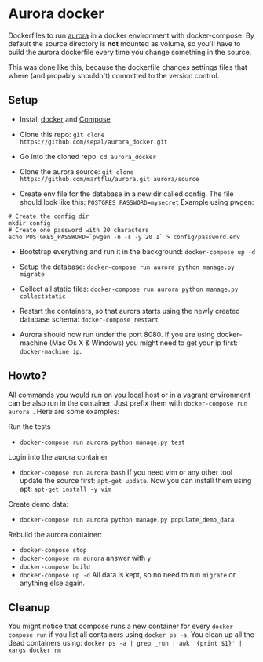 # Aurora docker 
Dockerfiles to run [aurora](https://github.com/martflu/aurora) in a docker environment with docker-compose. 
By default the source directory is __not__ mounted as volume, so you'll have to build the aurora dockerfile every time you
change something in the source.

This was done like this, because the dockerfile changes settings files that where (and propably shouldn't) committed to the
version control.

## Setup

- Install [docker](https://docs.docker.com/engine/installation/) and 
[Compose](https://docs.docker.com/compose/install/)

- Clone this repo: `git clone https://github.com/sepal/aurora_docker.git` 

- Go into the cloned repo: `cd aurora_docker`

- Clone the aurora source: 
`git clone https://github.com/martflu/aurora.git aurora/source`

- Create env file for the database in a new dir called config. The file should 
look like this: `POSTGRES_PASSWORD=mysecret` 
Example using pwgen: 
```
# Create the config dir
mkdir config
# Create one password with 20 characters
echo POSTGRES_PASSWORD=`pwgen -n -s -y 20 1` > config/password.env
```

- Bootstrap everything and run it in the background: `docker-compose up -d`

- Setup the database: `docker-compose run aurora python manage.py migrate`

- Collect all static files: 
`docker-compose run aurora python manage.py collectstatic`

- Restart the containers, so that aurora starts using the newly created database 
schema: `docker-compose restart`

- Aurora should now run under the port 8080. If you are using docker-machine 
(Mac Os X & Windows) you might need to get your ip first: `docker-machine ip`.

## Howto?
All commands you would run on you local host or in a vagrant environment can be 
also run in the container. Just prefix them with `docker-compose run aurora `. 
Here are some examples:

Run the tests
- `docker-compose run aurora python manage.py test`

Login into the aurora container
- `docker-compose run aurora bash`
If you need vim or any other tool update the source first: `apt-get update`. 
Now you can install them using apt: `apt-get install -y vim`

Create demo data:
- `docker-compose run aurora python manage.py populate_demo_data`

Rebuild the aurora container:
- `docker-compose stop`
- `docker-compose rm aurora` answer with `y`
- `docker-compose build`
- `docker-compose up -d`
All data is kept, so no need to run `migrate` or anything else again.

## Cleanup
You might notice that compose runs a new container for every 
`docker-compose run` if you list all containers using `docker ps -a`.
You clean up all the dead containers using: 
`docker ps -a | grep _run | awk '{print $1}' | xargs docker rm`